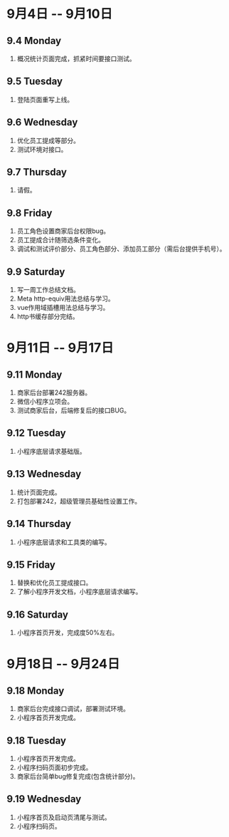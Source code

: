 # 9月4日 -- 9月10日

## 9.4 Monday
1. 概况统计页面完成，抓紧时间要接口测试。

## 9.5 Tuesday
1. 登陆页面重写上线。

## 9.6 Wednesday
1. 优化员工提成等部分。
2. 测试环境对接口。

## 9.7 Thursday
1. 请假。

## 9.8 Friday
1. 员工角色设置商家后台权限bug。
2. 员工提成合计随筛选条件变化。
3. 调试和测试评价部分、员工角色部分、添加员工部分（需后台提供手机号）。

## 9.9 Saturday
1. 写一周工作总结文档。
2. Meta http-equiv用法总结与学习。
3. vue作用域插槽用法总结与学习。
4. http书缓存部分完结。

# 9月11日 -- 9月17日

## 9.11 Monday
1. 商家后台部署242服务器。
2. 微信小程序立项会。
3. 测试商家后台，后端修复后的接口BUG。

## 9.12 Tuesday
1. 小程序底层请求基础版。

## 9.13 Wednesday
1. 统计页面完成。
2. 打包部署242，超级管理员基础性设置工作。

## 9.14 Thursday
1. 小程序底层请求和工具类的编写。

## 9.15 Friday
1. 替换和优化员工提成接口。
2. 了解小程序开发文档，小程序底层请求编写。

## 9.16 Saturday
1. 小程序首页开发，完成度50%左右。

# 9月18日 -- 9月24日

## 9.18 Monday
1. 商家后台完成接口调试，部署测试环境。
2. 小程序首页开发完成。

## 9.18 Tuesday
1. 小程序首页开发完成。
2. 小程序扫码页面初步完成。
3. 商家后台简单bug修复完成(包含统计部分)。

## 9.19 Wednesday
1. 小程序首页及启动页清尾与测试。
2. 小程序扫码页。